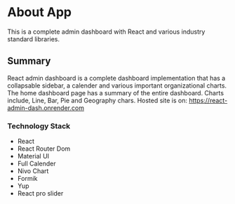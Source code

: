 # About App

This is a complete admin dashboard with React and various industry standard libraries.

## Summary

React admin dashboard is a complete dashboard implementation that has a collapsable sidebar, a calender and various important organizational charts. The home dashboard page has a summary of the entire dashboard. Charts include, Line, Bar, Pie and Geography chars. Hosted site is on: https://react-admin-dash.onrender.com

### Technology Stack

- React
- React Router Dom
- Material UI
- Full Calender
- Nivo Chart
- Formik
- Yup
- React pro slider
